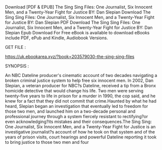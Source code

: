 Download [PDF & EPUB] The Sing Sing Files: One Journalist, Six Innocent Men, and a Twenty-Year Fight for Justice BY: Dan Slepian Download The Sing Sing Files: One Journalist, Six Innocent Men, and a Twenty-Year Fight for Justice BY: Dan Slepian PDF Download The Sing Sing Files: One Journalist, Six Innocent Men, and a Twenty-Year Fight for Justice BY: Dan Slepian Epub Download For Free eBook is available to download eBooks include PDF, ePub and Kindle, Audiobook Versions.

GET FILE :

https://uk.ebookarea.xyz/?book=203579030-the-sing-sing-files

SYNOPSIS : 

An NBC Dateline producer's cinematic account of two decades navigating a broken criminal justice system to help free six innocent men. In 2002, Dan Slepian, a veteran producer for NBC?s Dateline, received a tip from a Bronx homicide detective that would change his life. Two men were serving twenty-five years to life in prison for a murder in 1990, the cop said, and he knew for a fact that they did not commit that crime.Haunted by what he had heard, Slepian began an investigation that eventually led to freedom for those two men, and launched him on a two-decade personal and professional journey through a system fiercely resistant to rectifying?or even acknowledging?its mistakes and their consequences.The Sing Sing: One Journalist, Six Innocent Men, and a Twenty-Year Fight for Justice is an investigative journalist?s account of how he took on that system and of the years of prison visits, court hearings and powerful Dateline reporting it took to bring justice to those two men and four 
